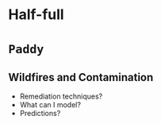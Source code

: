 # Half-full

# `Paddy`

## Wildfires and Contamination

- Remediation techniques?
- What can I model?
- Predictions?

